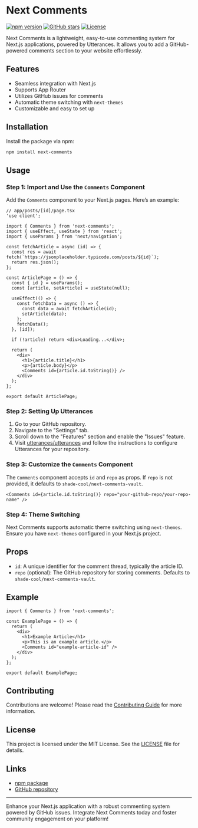 # Next Comments

[![npm version](https://img.shields.io/npm/v/next-comments)](https://www.npmjs.com/package/next-comments)
[![GitHub stars](https://img.shields.io/github/stars/SH20RAJ/next-comments)](https://github.com/SH20RAJ/next-comments/stargazers)
[![License](https://img.shields.io/npm/l/next-comments)](https://github.com/SH20RAJ/next-comments/blob/main/LICENSE)

Next Comments is a lightweight, easy-to-use commenting system for Next.js applications, powered by Utterances. It allows you to add a GitHub-powered comments section to your website effortlessly.

## Features

- Seamless integration with Next.js
- Supports App Router
- Utilizes GitHub issues for comments
- Automatic theme switching with `next-themes`
- Customizable and easy to set up

## Installation

Install the package via npm:

```sh
npm install next-comments
```

## Usage

### Step 1: Import and Use the `Comments` Component

Add the `Comments` component to your Next.js pages. Here’s an example:

```tsx
// app/posts/[id]/page.tsx
'use client';

import { Comments } from 'next-comments';
import { useEffect, useState } from 'react';
import { useParams } from 'next/navigation';

const fetchArticle = async (id) => {
  const res = await fetch(`https://jsonplaceholder.typicode.com/posts/${id}`);
  return res.json();
};

const ArticlePage = () => {
  const { id } = useParams();
  const [article, setArticle] = useState(null);

  useEffect(() => {
    const fetchData = async () => {
      const data = await fetchArticle(id);
      setArticle(data);
    };
    fetchData();
  }, [id]);

  if (!article) return <div>Loading...</div>;

  return (
    <div>
      <h1>{article.title}</h1>
      <p>{article.body}</p>
      <Comments id={article.id.toString()} />
    </div>
  );
};

export default ArticlePage;
```

### Step 2: Setting Up Utterances 

1. Go to your GitHub repository.
2. Navigate to the "Settings" tab.
3. Scroll down to the "Features" section and enable the "Issues" feature.
4. Visit [utterances/utterances](https://github.com/utterance/utterances) and follow the instructions to configure Utterances for your repository.

### Step 3: Customize the `Comments` Component

The `Comments` component accepts `id` and `repo` as props. If `repo` is not provided, it defaults to `shade-cool/next-comments-vault`.

```tsx
<Comments id={article.id.toString()} repo="your-github-repo/your-repo-name" />
```

### Step 4: Theme Switching

Next Comments supports automatic theme switching using `next-themes`. Ensure you have `next-themes` configured in your Next.js project.

## Props

- `id`: A unique identifier for the comment thread, typically the article ID.
- `repo` (optional): The GitHub repository for storing comments. Defaults to `shade-cool/next-comments-vault`.

## Example

```tsx
import { Comments } from 'next-comments';

const ExamplePage = () => {
  return (
    <div>
      <h1>Example Article</h1>
      <p>This is an example article.</p>
      <Comments id="example-article-id" />
    </div>
  );
};

export default ExamplePage;
```

## Contributing

Contributions are welcome! Please read the [Contributing Guide](https://github.com/SH20RAJ/next-comments/blob/main/CONTRIBUTING.md) for more information.

## License

This project is licensed under the MIT License. See the [LICENSE](https://github.com/SH20RAJ/next-comments/blob/main/LICENSE) file for details.

## Links

- [npm package](https://www.npmjs.com/package/next-comments)
- [GitHub repository](https://github.com/SH20RAJ/next-comments)

---

Enhance your Next.js application with a robust commenting system powered by GitHub issues. Integrate Next Comments today and foster community engagement on your platform!